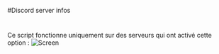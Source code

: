 #Discord server infos
#
Ce script fonctionne uniquement sur des serveurs qui ont activé cette option :
![Screen](https://cdn.discordapp.com/attachments/861363594234691624/889157017078472734/CHqbcBlT.png)
